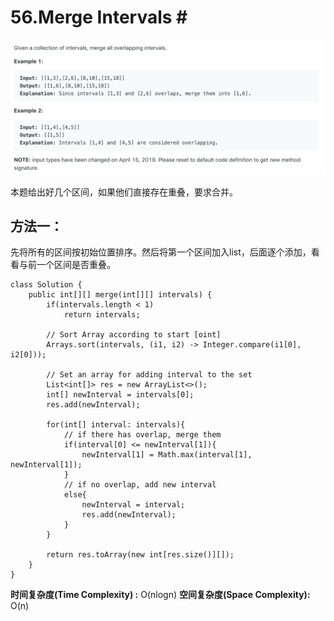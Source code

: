 # 56.Merge Intervals \#

![](.gitbook/assets/image%20%2823%29.png)

本题给出好几个区间，如果他们直接存在重叠，要求合并。

## 方法一：

先将所有的区间按初始位置排序。然后将第一个区间加入list，后面逐个添加，看看与前一个区间是否重叠。

```text
class Solution {
    public int[][] merge(int[][] intervals) {
        if(intervals.length < 1)
            return intervals;
        
        // Sort Array according to start [oint]
        Arrays.sort(intervals, (i1, i2) -> Integer.compare(i1[0], i2[0]));
        
        // Set an array for adding interval to the set
        List<int[]> res = new ArrayList<>();
        int[] newInterval = intervals[0];
        res.add(newInterval);
        
        for(int[] interval: intervals){
            // if there has overlap, merge them
            if(interval[0] <= newInterval[1]){
                newInterval[1] = Math.max(interval[1], newInterval[1]);
            }
            // if no overlap, add new interval
            else{
                newInterval = interval;
                res.add(newInterval);
            }
        }
        
        return res.toArray(new int[res.size()][]);
    }
}
```

**时间复杂度\(Time Complexity\) :** O\(nlogn\)          **空间复杂度\(Space Complexity\):** O\(n\)

